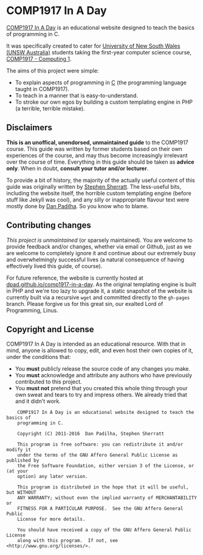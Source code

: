 # COMP1917 In A Day

[COMP1917 In A Day](http://comp1917.dpadilha.com) is an educational website designed to teach the basics of programming in C.

It was specifically created to cater for [University of New South Wales (UNSW Australia)](http://www.unsw.edu.au) students taking the first-year computer science course, [COMP1917 - Computing 1](https://wiki.cse.unsw.edu.au/info/COMP1917).

The aims of this project were simple:
* To explain aspects of programming in [C](https://en.wikipedia.org/wiki/C_(programming_language)) (the programming language taught in COMP1917).
* To teach in a manner that is easy-to-understand.
* To stroke our own egos by building a custom templating engine in PHP (a terrible, terrible mistake).

## Disclaimers

**This is an unoffical, unendorsed, unmaintained guide** to the COMP1917 course. This guide was written by former students based on their own experiences of the course, and may thus become increasingly irrelevant over the course of time. Everything in this guide should be taken as **advice only**. When in doubt, **consult your tutor and/or lecturer**.

To provide a bit of history, the majority of the actually useful content of this guide was originally written by [Stephen Sherratt](https://github.com/stevebob). The less-useful bits, including the website itself, the horrible custom templating engine (before stuff like Jekyll was cool), and any silly or inappropriate flavour text were mostly done by [Dan Padilha](https://github.com/dpad). So you know who to blame.

## Contributing changes

*This project is unmaintained* (or sparsely maintained). You are welcome to provide feedback and/or changes, whether via email or Github, just as we are welcome to completely ignore it and continue about our extremely busy and overwhelmingly successful lives (a natural consequence of having effectively lived this guide, of course).

For future reference, the website is currently hosted at [dpad.github.io/comp1917-in-a-day](https://dpad.github.io/comp1917-in-a-day/). As the original templating engine is built in PHP and we're too lazy to upgrade it, a static snapshot of the website is currently built via a recursive `wget` and committed directly to the `gh-pages` branch. Please forgive us for this great sin, our exalted Lord of Programming, Linus.

## Copyright and License

COMP1917 In A Day is intended as an educational resource. With that in mind, anyone is allowed to copy, edit, and even host their own copies of it, under the conditions that:
* You **must** publicly release the source code of any changes you make.
* You **must** acknowledge and attribute any authors who have previously contributed to this project.
* You **must not** pretend that you created this whole thing through your own sweat and tears to try and impress others. We already tried that and it didn't work.

```
    COMP1917 In A Day is an educational website designed to teach the basics of
    programming in C.

    Copyright (C) 2011-2016  Dan Padilha, Stephen Sherratt

    This program is free software: you can redistribute it and/or modify it
    under the terms of the GNU Affero General Public License as published by
    the Free Software Foundation, either version 3 of the License, or (at your
    option) any later version.

    This program is distributed in the hope that it will be useful, but WITHOUT
    ANY WARRANTY; without even the implied warranty of MERCHANTABILITY or
    FITNESS FOR A PARTICULAR PURPOSE.  See the GNU Affero General Public
    License for more details.

    You should have received a copy of the GNU Affero General Public License
    along with this program.  If not, see <http://www.gnu.org/licenses/>.
```
